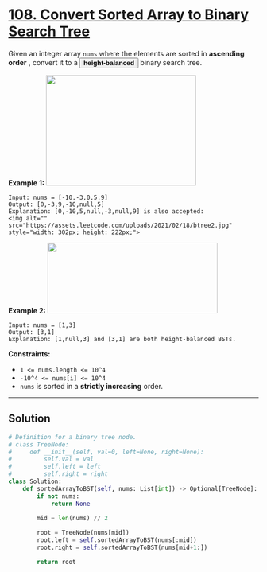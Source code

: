 # [108. Convert Sorted Array to Binary Search Tree](https://leetcode.com/problems/convert-sorted-array-to-binary-search-tree/description/)

Given an integer array <code>nums</code> where the elements are sorted in **ascending order** , convert it to a <button type="button" aria-haspopup="dialog" aria-expanded="false" aria-controls="radix-:rs:" data-state="closed" class="">**height-balanced** </button> binary search tree.

**Example 1:** 
<img alt="" src="https://assets.leetcode.com/uploads/2021/02/18/btree1.jpg" style="width: 302px; height: 222px;">

```
Input: nums = [-10,-3,0,5,9]
Output: [0,-3,9,-10,null,5]
Explanation: [0,-10,5,null,-3,null,9] is also accepted:
<img alt="" src="https://assets.leetcode.com/uploads/2021/02/18/btree2.jpg" style="width: 302px; height: 222px;">
```

**Example 2:** 
<img alt="" src="https://assets.leetcode.com/uploads/2021/02/18/btree.jpg" style="width: 342px; height: 142px;">

```
Input: nums = [1,3]
Output: [3,1]
Explanation: [1,null,3] and [3,1] are both height-balanced BSTs.
```

**Constraints:** 

- <code>1 <= nums.length <= 10^4</code>
- <code>-10^4 <= nums[i] <= 10^4</code>
- <code>nums</code> is sorted in a **strictly increasing**  order.

---

## Solution

```python
# Definition for a binary tree node.
# class TreeNode:
#     def __init__(self, val=0, left=None, right=None):
#         self.val = val
#         self.left = left
#         self.right = right
class Solution:
    def sortedArrayToBST(self, nums: List[int]) -> Optional[TreeNode]:
        if not nums:
            return None
        
        mid = len(nums) // 2

        root = TreeNode(nums[mid])
        root.left = self.sortedArrayToBST(nums[:mid])
        root.right = self.sortedArrayToBST(nums[mid+1:])

        return root
```